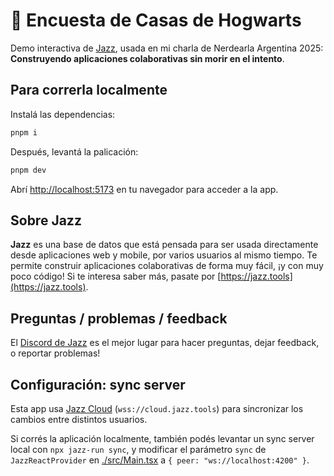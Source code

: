 # 🏰 Encuesta de Casas de Hogwarts

Demo interactiva de [Jazz](https://jazz.tools), usada en mi charla de Nerdearla Argentina 2025: **Construyendo aplicaciones colaborativas sin morir en el intento**.

## Para correrla localmente

Instalá las dependencias:

```bash
pnpm i
```

Después, levantá la palicación:

```bash
pnpm dev
```

Abrí [http://localhost:5173](http://localhost:5173) en tu navegador para acceder a la app.

## Sobre Jazz

**Jazz** es una base de datos que está pensada para ser usada directamente desde aplicaciones web y mobile, por varios usuarios al mismo tiempo. Te permite construir aplicaciones colaborativas de forma muy fácil, ¡y con muy poco código! Si te interesa saber más, pasate por [https://jazz.tools](https://jazz.tools).

## Preguntas / problemas / feedback

El [Discord de Jazz](https://discord.gg/utDMjHYg42) es el mejor lugar para hacer preguntas, dejar feedback, o reportar problemas!


## Configuración: sync server

Esta app usa [Jazz Cloud](https://jazz.tools/cloud) (`wss://cloud.jazz.tools`) para sincronizar los cambios entre distintos usuarios.

Si corrés la aplicación localmente, también podés levantar un sync server local con `npx jazz-run sync`, y modificar el parámetro `sync` de `JazzReactProvider` en [./src/Main.tsx](./src/Main.tsx) a `{ peer: "ws://localhost:4200" }`.
